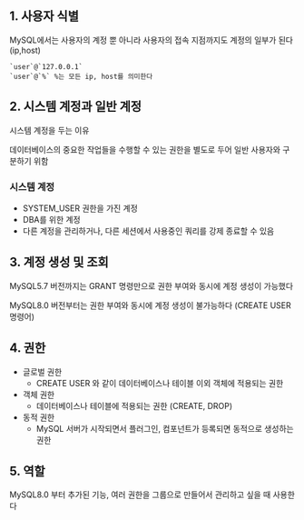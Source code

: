 ## 1. 사용자 식별

MySQL에서는 사용자의 계정 뿐 아니라 사용자의 접속 지점까지도 계정의 일부가 된다 (ip,host)

```
`user`@`127.0.0.1`
`user`@`%` %는 모든 ip, host를 의미한다
```

## 2. 시스템 계정과 일반 계정

시스템 계정을 두는 이유

데이터베이스의 중요한 작업들을 수행할 수 있는 권한을 별도로 두어 일반 사용자와 구분하기 위함

### 시스템 계정

- SYSTEM_USER 권한을 가진 계정
- DBA를 위한 계정
- 다른 계정을 관리하거나, 다른 세션에서 사용중인 쿼리를 강제 종료할 수 있음

## 3. 계정 생성 및 조회

MySQL5.7 버전까지는 GRANT 명령만으로 권한 부여와 동시에 계정 생성이 가능했다

MySQL8.0 버전부터는 권한 부여와 동시에 계정 생성이 불가능하다 (CREATE USER 명령어)

## 4. 권한

- 글로벌 권한
  - CREATE USER 와 같이 데이터베이스나 테이블 이외 객체에 적용되는 권한
- 객체 권한
  - 데이터베이스나 테이블에 적용되는 권한 (CREATE, DROP)
 - 동적 권한
   - MySQL 서버가 시작되면서 플러그인, 컴포넌트가 등록되면 동적으로 생성하는 권한
  
## 5. 역할

MySQL8.0 부터 추가된 기능, 여러 권한을 그룹으로 만들어서 관리하고 싶을 때 사용한다
